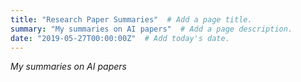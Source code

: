 ```yaml
---
title: "Research Paper Summaries"  # Add a page title.
summary: "My summaries on AI papers"  # Add a page description.
date: "2019-05-27T00:00:00Z"  # Add today's date.
---
```


_My summaries on AI papers_

